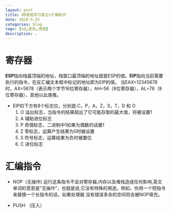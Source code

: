 ```yaml
---
layout: post
title: OD使用学习笔记+汇编知识
date: 2018-5-25
categories: blog
tags: [od,逆向,渗透]
description: 。
---
```



# 寄存器
**ESP**指向栈最顶端的地址，栈窗口最顶端的地址就是ESP的值。**EIP**指向当前需要执行的指令，在反汇编文本框中标记的地址即为EIP的值。
当EAX=12345678时，AX=5678（表示两个字节16位寄存器），AH=56（8位寄存器），AL=78（8位寄存器），其他以此类推。

- EIP的下方有8个标志位，分别是:C，P，A，Z，S，T，D 和 O
    1. O 溢出标志，当指令的结果超出了它可能存取的最大值，将被设置1
    2. A 辅助进位标志
    3. P 奇偶标志，二进制中1如果为偶数的话置1
    4. Z 零标志，运算产生结果为0时被设置
    5. S 符号标志，运算结果为负时被置位
    6. C 进位标志

# 汇编指令
- NOP（无操作)
运行这条指令不会对寄存器,内存以及堆栈造成任何影响,英文单词的意思是”无操作”，也就是说,它没有特殊的用途。例如，你用一个短指令来替换一个长指令的话，如果处理器   没有错误多余的空间将会被NOP填充。


- PUSH （压入）

